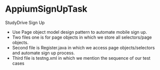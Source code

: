 # AppiumSignUpTask
StudyDrive Sign Up 

- Use Page object model design pattern to automate mobile sign up.
- Two files one is for page objects in which we store all selectors/page objects.
- Second file is Register.java in which we access page objects/selectors and automate sign up process.
- Third file is testng.xml in which we mention the sequence of our test cases
